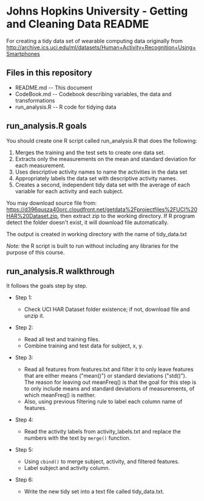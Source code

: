# Johns Hopkins University - Getting and Cleaning Data README
For creating a tidy data set of wearable computing data originally from http://archive.ics.uci.edu/ml/datasets/Human+Activity+Recognition+Using+Smartphones

## Files in this repository
* README.md -- This document
* CodeBook.md -- Codebook describing variables, the data and transformations
* run_analysis.R -- R code for tidying data

## run_analysis.R goals
You should create one R script called run_analysis.R that does the following:
1. Merges the training and the test sets to create one data set.
2. Extracts only the measurements on the mean and standard deviation for each measurement. 
3. Uses descriptive activity names to name the activities in the data set
4. Appropriately labels the data set with descriptive activity names. 
5. Creates a second, independent tidy data set with the average of each variable for each activity and each subject. 

You may download source file from: https://d396qusza40orc.cloudfront.net/getdata%2Fprojectfiles%2FUCI%20HAR%20Dataset.zip, then extract zip to the working directory.
If R program detect the folder doesn't exist, it will download file automatically.

The output is created in working directory with the name of tidy_data.txt

*Note:* the R script is built to run without including any libraries for the purpose of this course.

## run_analysis.R walkthrough
It follows the goals step by step.

* Step 1:
  * Check UCI HAR Dataset folder existence; if not, download file and unzip it.

* Step 2:
  * Read all test and training files.
  * Combine training and test data for subject, x, y.

* Step 3:
  * Read all features from features.txt and filter it to only leave features that are either means ("mean()") or standard deviations ("std()"). The reason for leaving out meanFreq() is that the goal for this step is to only include means and standard deviations of measurements, of which meanFreq() is neither.
  * Also, using previous filtering rule to label each column name of features.
  
* Step 4:
  * Read the activity labels from activity_labels.txt and replace the numbers with the text by `merge()` function.

* Step 5:
  * Using `cbind()` to merge subject, activity, and filtered features.
  * Label subject and activity column.
  
* Step 6:
  * Write the new tidy set into a text file called tidy_data.txt.
